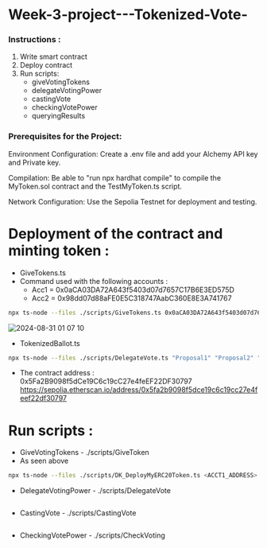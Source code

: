 # Week-3-project---Tokenized-Vote-

### Instructions :

1. Write smart contract
2. Deploy contract
3. Run scripts:
    + giveVotingTokens 
    + delegateVotingPower 
    + castingVote 
    + checkingVotePower
    + queryingResults 

### Prerequisites for the Project:

Environment Configuration: Create a .env file and add your Alchemy API key and Private key.

Compilation: Be able to "run npx hardhat compile" to compile the MyToken.sol contract and the TestMyToken.ts script.

Network Configuration: Use the Sepolia Testnet for deployment and testing. 

# Deployment of the contract and minting token : 
+ GiveTokens.ts 
+ Command used with the following accounts :
  + Acc1 = 0x0aCA03DA72A643f5403d07d7657C17B6E3ED575D
  + Acc2 = 0x98dd07d88aFE0E5C318747AabC360E8E3A741767

```bash
npx ts-node --files ./scripts/GiveTokens.ts 0x0aCA03DA72A643f5403d07d7657C17B6E3ED575D 0x98dd07d88aFE0E5C318747AabC360E8E3A741767npx ts-node --files ./scripts/DK_DeployMyERC20Token.ts <ACCT1_ADDRESS> <ACCT2_ADDRESS>
```
![2024-08-31 01 07 10](https://github.com/user-attachments/assets/c35538be-0b17-4a49-8206-12d1716a00b7)

+ TokenizedBallot.ts

```bash
npx ts-node --files ./scripts/DelegateVote.ts "Proposal1" "Proposal2" "Proposal3" 0x5fa2b9098f5dce19c6c19cc27e4feef22df30797
```
+ The contract address : 0x5Fa2B9098f5dCe19C6c19cC27e4feEF22DF30797
https://sepolia.etherscan.io/address/0x5fa2b9098f5dce19c6c19cc27e4feef22df30797

# Run scripts : 

+ GiveVotingTokens - ./scripts/GiveToken
+ As seen above 
```bash
npx ts-node --files ./scripts/DK_DeployMyERC20Token.ts <ACCT1_ADDRESS> <ACCT2_ADDRESS>
```

+ DelegateVotingPower - ./scripts/DelegateVote
```bash

```

+ CastingVote - ./scripts/CastingVote
```bash

```
+ CheckingVotePower - ./scripts/CheckVoting
```bash

```
